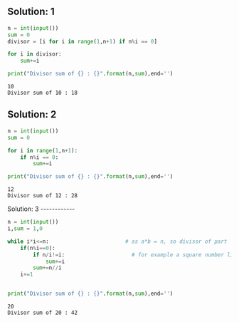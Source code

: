 
Solution: 1
----------


```python
n = int(input())
sum = 0
divisor = [i for i in range(1,n+1) if n%i == 0]

for i in divisor:
    sum+=i

print("Divisor sum of {} : {}".format(n,sum),end='')
```

    10
    Divisor sum of 10 : 18

Solution: 2
---------


```python
n = int(input())
sum = 0

for i in range(1,n+1):
    if n%i == 0:
        sum+=i

print("Divisor sum of {} : {}".format(n,sum),end='')
```

    12
    Divisor sum of 12 : 28

Solution: 3
    ------------


```python
n = int(input())
i,sum = 1,0

while i*i<=n:                        # as a*b = n, so divisor of part 'a' can not be bigger than n/b. If any 'a' divides 'n' then there is another divisor n/a = b
    if(n%i==0):
        if n/i!=i:                     # for example a square number like 16. If i = 2 then 16/2 = 8 and there is two uniqe divisor but if i = 4 then 16/4 = 4. In this case only one divisor will be counted.
            sum+=i
        sum+=n//i
    i+=1


print("Divisor sum of {} : {}".format(n,sum),end='')
```

    20
    Divisor sum of 20 : 42

